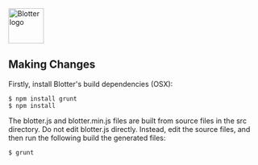 <img src="https://github.com/bradley/Blotter/blob/assets/images/logo.png" alt="Blotter logo" height="70" >


## Making Changes

Firstly, install Blotter's build dependencies (OSX):

```
$ npm install grunt
$ npm install
```

The blotter.js and blotter.min.js files are built from source files in the src directory. Do not edit blotter.js directly. Instead, edit the source files, and then run the following build the generated files:

```
$ grunt
```

